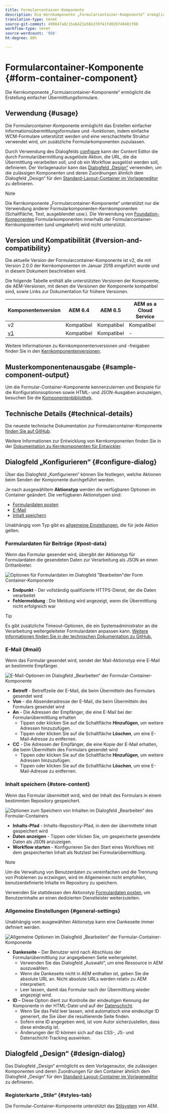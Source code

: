 ```yaml
---
title: Formularcontainer-Komponente
description: Die Kernkomponente „Formularcontainer-Komponente“ ermöglicht die Erstellung einfacher Übermittlungsformulare.
translation-type: tm+mt
source-git-commit: 499047a8c15a6423a56b370f41fd020740481f80
workflow-type: tm+mt
source-wordcount: '956'
ht-degree: 80%

---
```



# Formularcontainer-Komponente {#form-container-component}

Die Kernkomponente „Formularcontainer-Komponente“ ermöglicht die Erstellung einfacher Übermittlungsformulare.

## Verwendung {#usage}

Die Formularcontainer-Komponente ermöglicht das Erstellen einfacher Informationsübermittlungsformulare und -funktionen, indem einfache WCM-Formulare unterstützt werden und eine verschachtelte Struktur verwendet wird, um zusätzliche Formularkomponenten zuzulassen.

Durch Verwendung des Dialogfelds [configure](#configure-dialog) kann der Content Editor die durch Formularübermittlung ausgelöste Aktion, die URL, die die Übermittlung verarbeiten soll, und ob ein Workflow ausgelöst werden soll, definieren. Der Vorlagenautor kann das [Dialogfeld „Design“](#design-dialog) verwenden, um die zulässigen Komponenten und deren Zuordnungen ähnlich dem Dialogfeld „Design“ für den [Standard-Layout-Container im Vorlageneditor](https://docs.adobe.com/content/help/de-DE/experience-manager-cloud-service/sites/authoring/features/templates.translate.html) zu definieren.

>[!NOTE]
>
>Die Kernkomponente „Formularcontainer-Komponente“ unterstützt nur die Verwendung anderer Formularkomponenten-Kernkomponenten (Schaltfläche, Text, ausgeblendet usw.). Die Verwendung von [Foundation-Komponenten](https://docs.adobe.com/content/help/de-DE/experience-manager-65/authoring/siteandpage/default-components-foundation.html) Formularkomponenten innerhalb der Formularcontainer-Kernkomponenten (und umgekehrt) wird nicht unterstützt.

## Version und Kompatibilität {#version-and-compatibility}

Die aktuelle Version der Formularcontainer-Komponente ist v2, die mit Version 2.0.0 der Kernkomponenten im Januar 2018 eingeführt wurde und in diesem Dokument beschrieben wird.

Die folgende Tabelle enthält alle unterstützten Versionen der Komponente, die AEM-Versionen, mit denen die Versionen der Komponente kompatibel sind, sowie Links zur Dokumentation für frühere Versionen.

| Komponentenversion | AEM 6.4 | AEM 6.5 | AEM as a Cloud Service |
|--- |--- |--- |---|
| v2 | Kompatibel | Kompatibel | Kompatibel |
| [v1](/help/components/v1/form-container-v1.md) | Kompatibel | Kompatibel | - |

Weitere Informationen zu Kernkomponentenversionen und -freigaben finden Sie in den [Kernkomponentenversionen](/help/versions.md).

## Musterkomponentenausgabe {#sample-component-output}

Um die Formular-Container-Komponente kennenzulernen und Beispiele für die Konfigurationsoptionen sowie HTML- und JSON-Ausgaben anzuzeigen, besuchen Sie die [Komponentenbibliothek](https://adobe.com/go/aem_cmp_library_form_container_de).

## Technische Details {#technical-details}

Die neueste technische Dokumentation zur Formularcontainer-Komponente [finden Sie auf GitHub](https://adobe.com/go/aem_cmp_tech_form_container_v2_de).

Weitere Informationen zur Entwicklung von Kernkomponenten finden Sie in der [Dokumentation zu Kernkomponenten für Entwickler](/help/developing/overview.md).

## Dialogfeld „Konfigurieren“ {#configure-dialog}

Über das Dialogfeld „Konfigurieren“ können Sie festlegen, welche Aktionen beim Senden der Komponente durchgeführt werden.

Je nach ausgewähltem **Aktionstyp** werden die verfügbaren Optionen im Container geändert. Die verfügbaren Aktionstypen sind:

* [Formulardaten posten](#post-data)
* [E-Mail](#mail)
* [Inhalt speichern](#store-content)

Unabhängig vom Typ gibt es [allgemeine Einstellungen](#general-settings), die für jede Aktion gelten.

### Formulardaten für Beiträge {#post-data}

Wenn das Formular gesendet wird, übergibt der Aktionstyp für Formulardaten die gesendeten Daten zur Verarbeitung als JSON an einen Drittanbieter.

![Optionen für Formulardaten im Dialogfeld &quot;Bearbeiten&quot;der Form Container-Komponente](/help/assets/form-container-edit-post.png)

* **Endpunkt**  - Der vollständig qualifizierte HTTPS-Dienst, der die Daten verarbeitet
* **Fehlermeldung** : Die Meldung wird angezeigt, wenn die Übermittlung nicht erfolgreich war

>[!TIP]
>Es gibt zusätzliche Timeout-Optionen, die ein Systemadministrator an die Verarbeitung weitergeleiteter Formulardaten anpassen kann. [Weitere Informationen finden Sie in der technischen Dokumentation zu GitHub.](https://github.com/adobe/aem-core-wcm-components/tree/master/content/src/content/jcr_root/apps/core/wcm/components/form/actions/rpc)

### E-Mail {#mail}

Wenn das Formular gesendet wird, sendet der Mail-Aktionstyp eine E-Mail an bestimmte Empfänger.

![E-Mail-Optionen im Dialogfeld „Bearbeiten“ der Formular-Container-Komponente ](/help/assets/form-container-edit-mail.png)

* **Betreff** - Betreffzeile der E-Mail, die beim Übermitteln des Formulars gesendet wird
* **Von** - die Absenderadresse der E-Mail, die beim Übermitteln des Formulars gesendet wird
* **An** - Die Adressen der Empfänger, die eine E-Mail bei der Formularübermittlung erhalten
   * Tippen oder klicken Sie auf die Schaltfläche **Hinzufügen**, um weitere Adressen hinzuzufügen.
   * Tippen oder klicken Sie auf die Schaltfläche **Löschen**, um eine E-Mail-Adresse zu entfernen.
* **CC** - Die Adressen der Empfänger, die eine Kopie der E-Mail erhalten, die beim Übermitteln des Formulars gesendet wird
   * Tippen oder klicken Sie auf die Schaltfläche **Hinzufügen**, um weitere Adressen hinzuzufügen.
   * Tippen oder klicken Sie auf die Schaltfläche **Löschen**, um eine E-Mail-Adresse zu entfernen.

### Inhalt speichern {#store-content}

Wenn das Formular übermittelt wird, wird der Inhalt des Formulars in einem bestimmten Repository gespeichert.

![Optionen zum Speichern von Inhalten im Dialogfeld „Bearbeiten“ des Formular-Containers](/help/assets/form-container-edit-store.png)

* **Inhalts-Pfad** - Inhalts-Repository-Pfad, in dem der übermittelte Inhalt gespeichert wird
* **Daten anzeigen** - Tippen oder klicken Sie, um gespeicherte gesendete Daten als JSON anzuzeigen.
* **Workflow starten** - Konfigurieren Sie den Start eines Workflows mit dem gespeicherten Inhalt als Nutzlast bei Formularübermittlung.

>[!NOTE]
>
>Um die Verwaltung von Benutzerdaten zu vereinfachen und die Trennung von Problemen zu erzwingen, wird im Allgemeinen nicht empfohlen, benutzerdefinierte Inhalte im Repository zu speichern.
>
>Verwenden Sie stattdessen den Aktionstyp [Formulardaten posten](#post-data), um Benutzerinhalte an einen dedizierten Dienstleister weiterzuleiten.

### Allgemeine Einstellungen {#general-settings}

Unabhängig vom ausgewählten Aktionstyp kann eine Dankeseite immer definiert werden.

![Allgemeine Optionen im Dialogfeld „Bearbeiten“ der Formular-Container-Komponente ](/help/assets/form-container-edit-general.png)

* **Dankeseite** – Der Benutzer wird nach Abschluss der Formularübermittlung zur angegebenen Seite weitergeleitet.
   * Verwenden Sie das Dialogfeld „Auswahl“, um eine Ressource in AEM auszuwählen.
   * Wenn die Dankeseite nicht in AEM enthalten ist, geben Sie die absolute URL an. Nicht absolute URLs werden relativ zu AEM interpretiert.
   * Leer lassen, damit das Formular nach der Übermittlung wieder angezeigt wird.
* **ID** – Diese Option dient zur Kontrolle der eindeutigen Kennung der Komponente in der HTML-Datei und auf der [Datenschicht](/help/developing/data-layer/overview.md).
   * Wenn Sie das Feld leer lassen, wird automatisch eine eindeutige ID generiert, die Sie über die resultierende Seite finden.
   * Sofern eine ID angegeben wird, ist vom Autor sicherzustellen, dass diese eindeutig ist.
   * Änderungen der ID können sich auf das CSS-, JS- und Datenschicht-Tracking auswirken.

## Dialogfeld „Design“ {#design-dialog}

Das Dialogfeld „Design“ ermöglicht es dem Vorlagenautor, die zulässigen Komponenten und deren Zuordnungen für den Container ähnlich dem Dialogfeld „Design“ für den [Standard-Layout-Container im Vorlageneditor](https://docs.adobe.com/content/help/en/experience-manager-cloud-service/sites/authoring/features/templates.html) zu definieren.

### Registerkarte „Stile“ {#styles-tab}

Die Formular-Container-Komponente unterstützt das [Stilsystem](/help/get-started/authoring.md#component-styling) von AEM.
